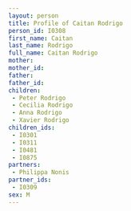 ```yaml
---
layout: person
title: Profile of Caitan Rodrigo
person_id: I0308
first_name: Caitan
last_name: Rodrigo
full_name: Caitan Rodrigo
mother: 
mother_id: 
father: 
father_id: 
children:
 - Peter Rodrigo
 - Cecilia Rodrigo
 - Anna Rodrigo
 - Xavier Rodrigo
children_ids:
 - I0301
 - I0311
 - I0481
 - I0875
partners:
 - Philippa Nonis
partner_ids:
 - I0309
sex: M
---
```


